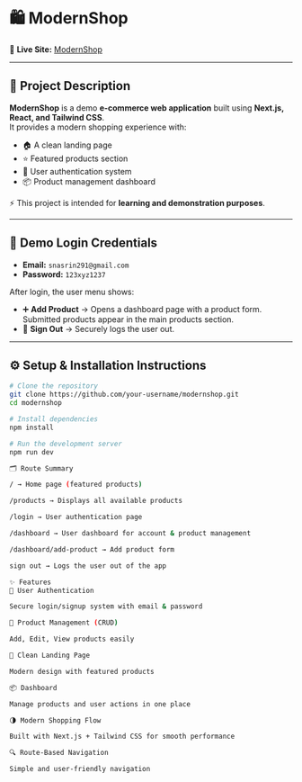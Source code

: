 # 🛍️ ModernShop  

🔗 **Live Site:** [ModernShop](https://nextclient-one.vercel.app/)  

---

## 📖 Project Description  

**ModernShop** is a demo **e-commerce web application** built using **Next.js, React, and Tailwind CSS**.  
It provides a modern shopping experience with:  

- 🏠 A clean landing page  
- ⭐ Featured products section  
- 🔑 User authentication system  
- 📦 Product management dashboard  

⚡ This project is intended for **learning and demonstration purposes**.  

---

## 🔑 Demo Login Credentials  

- **Email:** `snasrin291@gmail.com`  
- **Password:** `123xyz1237`  

After login, the user menu shows:  
- ➕ **Add Product** → Opens a dashboard page with a product form. Submitted products appear in the main products section.  
- 🚪 **Sign Out** → Securely logs the user out.  

---

## ⚙️ Setup & Installation Instructions  

```bash
# Clone the repository
git clone https://github.com/your-username/modernshop.git
cd modernshop

# Install dependencies
npm install

# Run the development server
npm run dev

🗂️ Route Summary

/ → Home page (featured products)

/products → Displays all available products

/login → User authentication page

/dashboard → User dashboard for account & product management

/dashboard/add-product → Add product form

sign out → Logs the user out of the app

✨ Features
🔑 User Authentication

Secure login/signup system with email & password

🛒 Product Management (CRUD)

Add, Edit, View products easily

🎨 Clean Landing Page

Modern design with featured products

📦 Dashboard

Manage products and user actions in one place

🌗 Modern Shopping Flow

Built with Next.js + Tailwind CSS for smooth performance

🔍 Route-Based Navigation

Simple and user-friendly navigation
